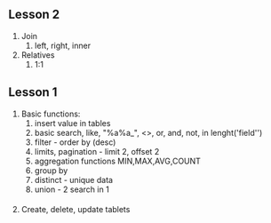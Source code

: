 ## Lesson 2
1. Join
   1. left, right, inner
2. Relatives
   1. 1:1

## Lesson 1
1. Basic functions:
   1. insert value in tables
   2. basic search, like, "%a%a_", <>, or, and, not, in lenght('field'')
   3. filter - order by (desc)
   4. limits, pagination - limit 2, offset 2
   5. aggregation functions MIN,MAX,AVG,COUNT
   6. group by
   7. distinct - unique data
   8. union - 2 search in 1
####
2. Create, delete, update tablets
